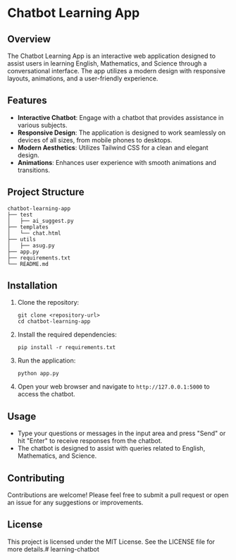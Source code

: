 # Chatbot Learning App

## Overview
The Chatbot Learning App is an interactive web application designed to assist users in learning English, Mathematics, and Science through a conversational interface. The app utilizes a modern design with responsive layouts, animations, and a user-friendly experience.

## Features
- **Interactive Chatbot**: Engage with a chatbot that provides assistance in various subjects.
- **Responsive Design**: The application is designed to work seamlessly on devices of all sizes, from mobile phones to desktops.
- **Modern Aesthetics**: Utilizes Tailwind CSS for a clean and elegant design.
- **Animations**: Enhances user experience with smooth animations and transitions.

## Project Structure
```
chatbot-learning-app
├── test
│   ├── ai_suggest.py
├── templates
│   └── chat.html
├── utils
│   ├── asug.py
├── app.py
├── requirements.txt
└── README.md
```

## Installation
1. Clone the repository:
   ```
   git clone <repository-url>
   cd chatbot-learning-app
   ```

2. Install the required dependencies:
   ```
   pip install -r requirements.txt
   ```

3. Run the application:
   ```
   python app.py
   ```

4. Open your web browser and navigate to `http://127.0.0.1:5000` to access the chatbot.

## Usage
- Type your questions or messages in the input area and press "Send" or hit "Enter" to receive responses from the chatbot.
- The chatbot is designed to assist with queries related to English, Mathematics, and Science.

## Contributing
Contributions are welcome! Please feel free to submit a pull request or open an issue for any suggestions or improvements.

## License
This project is licensed under the MIT License. See the LICENSE file for more details.# learning-chatbot
